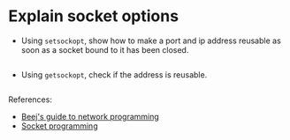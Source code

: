 # Explain socket options

- Using `setsockopt`, show how to make a port and ip address reusable as soon as a socket bound to it has been closed.

    ```c

    ```

- Using `getsockopt`, check if the address is reusable.

    ```c

    ```


References:

- [Beej's guide to network programming](https://beej.us/guide/bgnet/html/)
- [Socket programming](https://www.geeksforgeeks.org/socket-programming-cc/)
